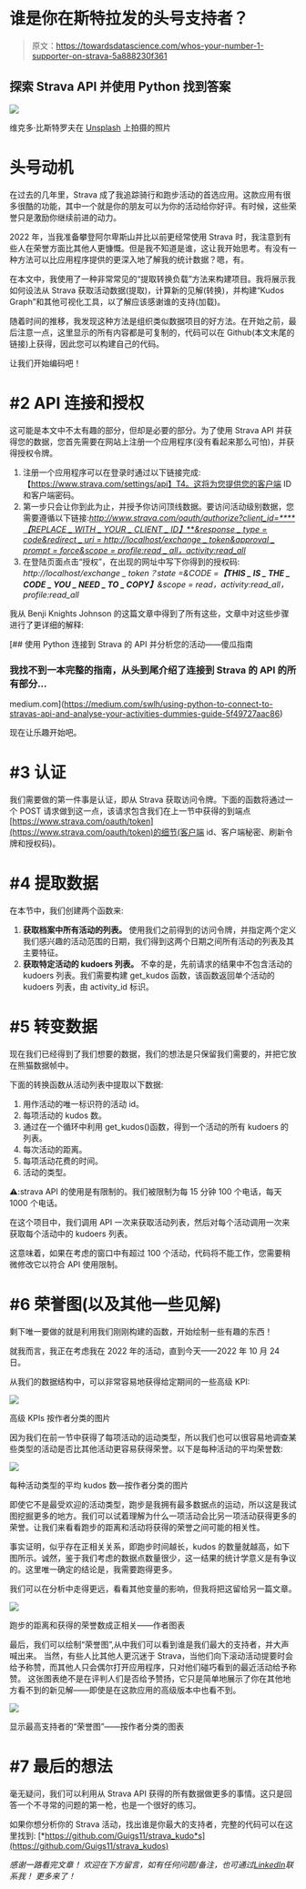 # 谁是你在斯特拉发的头号支持者？

> 原文：<https://towardsdatascience.com/whos-your-number-1-supporter-on-strava-5a888230f361>

## 探索 Strava API 并使用 Python 找到答案

![](img/38de2b6008d1ef00ac5adf254006d3e5.png)

维克多·比斯特罗夫在 [Unsplash](https://unsplash.com/s/photos/cycling?utm_source=unsplash&utm_medium=referral&utm_content=creditCopyText) 上拍摄的照片

# 头号动机

在过去的几年里，Strava 成了我追踪骑行和跑步活动的首选应用。这款应用有很多很酷的功能，其中一个就是你的朋友可以为你的活动给你好评。有时候，这些荣誉只是激励你继续前进的动力。

2022 年，当我准备攀登阿尔卑斯山并比以前更经常使用 Strava 时，我注意到有些人在荣誉方面比其他人更慷慨。但是我不知道是谁，这让我开始思考。有没有一种方法可以比应用程序提供的更深入地了解我的统计数据？嗯，有。

在本文中，我使用了一种非常常见的“提取转换负载”方法来构建项目。我将展示我如何设法从 Strava 获取活动数据(提取)，计算新的见解(转换)，并构建“Kudos Graph”和其他可视化工具，以了解应该感谢谁的支持(加载)。

随着时间的推移，我发现这种方法是组织类似数据项目的好方法。在开始之前，最后注意一点，这里显示的所有内容都是可复制的，代码可以在 Github(本文末尾的链接)上获得，因此您可以构建自己的代码。

让我们开始编码吧！

# #2 API 连接和授权

这可能是本文中不太有趣的部分，但却是必要的部分。为了使用 Strava API 并获得您的数据，您首先需要在网站上注册一个应用程序(没有看起来那么可怕)，并获得授权令牌。

1.  注册一个应用程序可以在登录时通过以下链接完成:【https://www.strava.com/settings/api】T4。这将为您提供您的客户端 ID 和客户端密码。
2.  第一步只会让你到此为止，并授予你访问顶线数据。要访问活动级别数据，您需要遵循以下链接:[*http://www.strava.com/oauth/authorize?client_id=****【REPLACE _ WITH _ YOUR _ CLIENT _ ID】****&response _ type = code&redirect _ uri = http://localhost/exchange _ token&approval _ prompt = force&scope = profile:read _ all，activity:read_all*](http://www.strava.com/oauth/authorize?client_id=[REPLACE_WITH_YOUR_CLIENT_ID]&response_type=code&redirect_uri=http://localhost/exchange_token&approval_prompt=force&scope=profile:read_all,activity:read_all)
3.  在登陆页面点击“授权”，在出现的网址中写下你得到的授权码: *http://localhost/exchange _ token？state =&CODE =****【THIS _ IS _ THE _ CODE _ YOU _ NEED _ TO _ COPY】****&scope = read，activity:read_all，profile:read_all*

我从 Benji Knights Johnson 的这篇文章中得到了所有这些，文章中对这些步骤进行了更详细的解释:

[](https://medium.com/swlh/using-python-to-connect-to-stravas-api-and-analyse-your-activities-dummies-guide-5f49727aac86) [## 使用 Python 连接到 Strava 的 API 并分析您的活动——傻瓜指南

### 我找不到一本完整的指南，从头到尾介绍了连接到 Strava 的 API 的所有部分…

medium.com](https://medium.com/swlh/using-python-to-connect-to-stravas-api-and-analyse-your-activities-dummies-guide-5f49727aac86) 

现在让乐趣开始吧。

# #3 认证

我们需要做的第一件事是认证，即从 Strava 获取访问令牌。下面的函数将通过一个 POST 请求做到这一点，该请求包含我们在上一节中获得的到端点[https://www.strava.com/oauth/token](https://www.strava.com/oauth/token)的细节(客户端 id、客户端秘密、刷新令牌和授权码)。

# #4 提取数据

在本节中，我们创建两个函数来:

1.  **获取档案中所有活动的列表。**
    使用我们之前得到的访问令牌，并指定两个定义我们感兴趣的活动范围的日期，我们得到这两个日期之间所有活动的列表及其主要特征。
2.  **获取特定活动的 kudoers 列表。**
    不幸的是，先前请求的结果中不包含活动的 kudoers 列表。我们需要构建 get_kudos 函数，该函数返回单个活动的 kudoers 列表，由 activity_id 标识。

# #5 转变数据

现在我们已经得到了我们想要的数据，我们的想法是只保留我们需要的，并把它放在熊猫数据帧中。

下面的转换函数从活动列表中提取以下数据:

1.  用作活动的唯一标识符的活动 id。
2.  每项活动的 kudos 数。
3.  通过在一个循环中利用 get_kudos()函数，得到一个活动的所有 kudoers 的列表。
4.  每次活动的距离。
5.  每项活动花费的时间。
6.  活动的类型。

⚠️:strava API 的使用是有限制的。我们被限制为每 15 分钟 100 个电话，每天 1000 个电话。

在这个项目中，我们调用 API 一次来获取活动列表，然后对每个活动调用一次来获取每个活动中的 kudoers 列表。

这意味着，如果在考虑的窗口中有超过 100 个活动，代码将不能工作，您需要稍微修改它以符合 API 使用限制。

# #6 荣誉图(以及其他一些见解)

剩下唯一要做的就是利用我们刚刚构建的函数，开始绘制一些有趣的东西！

就我而言，我正在考虑我在 2022 年的活动，直到今天——2022 年 10 月 24 日。

从我们的数据结构中，可以非常容易地获得给定期间的一些高级 KPI:

![](img/4644d301eb7cad17ee5ecbacce514ccf.png)

高级 KPIs 按作者分类的图片

因为我们在前一节中获得了每项活动的运动类型，所以我们也可以很容易地调查某些类型的活动是否比其他活动更容易获得荣誉。以下是每种活动的平均荣誉数:

![](img/823fa60f7bb86c87c759bbf7b6208f2c.png)

每种活动类型的平均 kudos 数—按作者分类的图片

即使它不是最受欢迎的活动类型，跑步是我拥有最多数据点的运动，所以这是我试图挖掘更多的地方。我们可以试着理解为什么一项活动会比另一项活动获得更多的荣誉。让我们来看看跑步的距离和活动将获得的荣誉之间可能的相关性。

事实证明，似乎存在正相关关系，即跑步时间越长，kudos 的数量就越高，如下图所示。诚然，鉴于我们考虑的数据点数量很少，这一结果的统计学意义是有争议的。这里唯一确定的结论是，我需要跑得更多。

我们可以在分析中走得更远，看看其他变量的影响，但我将把这留给另一篇文章。

![](img/3eb7f75fa330281e55548a80d99608df.png)

跑步的距离和获得的荣誉数成正相关——作者图表

最后，我们可以绘制“荣誉图”,从中我们可以看到谁是我们最大的支持者，并大声喊出来。
当然，有些人比其他人更沉迷于 Strava，当他们向下滚动活动提要时会给予称赞，而其他人只会偶尔打开应用程序，只对他们碰巧看到的最近活动给予称赞。
这张图表绝不是在评判人们是否给予赞扬，它只是简单地展示了你在其他地方看不到的新见解——即使是在这款应用的高级版本中也看不到。

![](img/9d988496aab6a08e42eeea6e7db76830.png)

显示最高支持者的“荣誉图”——按作者分类的图表

# #7 最后的想法

毫无疑问，我们可以利用从 Strava API 获得的所有数据做更多的事情。这只是回答一个不寻常的问题的第一枪，也是一个很好的练习。

如果你想分析你的 Strava 活动，找出谁是你最大的支持者，完整的代码可以在这里找到:
[*https://github.com/Guigs11/strava_kudo*s](https://github.com/Guigs11/strava_kudos)

*感谢一路看完文章！
欢迎在下方留言，如有任何问题/备注，也可通过*[*LinkedIn*](https://www.linkedin.com/in/guillaume-weingertner-a4a27972/)*联系我！
更多来了！*